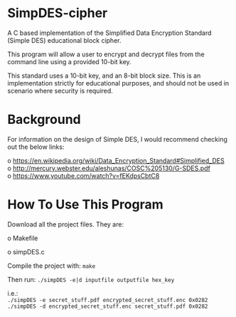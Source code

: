 # SimpDES-cipher
A C based implementation of the Simplified Data Encryption Standard (Simple DES) educational block cipher.

This program will allow a user to encrypt and decrypt files from the command line using a provided 10-bit key.

This standard uses a 10-bit key, and an 8-bit block size.  This is an implementation strictly for educational purposes, and should not be used in scenario where security is required.

# Background
For information on the design of Simple DES, I would recommend checking out the below links:

o https://en.wikipedia.org/wiki/Data_Encryption_Standard#Simplified_DES  
o http://mercury.webster.edu/aleshunas/COSC%205130/G-SDES.pdf  
o https://www.youtube.com/watch?v=fEKdpsCbtC8  

# How To Use This Program
Download all the project files.  They are:

o Makefile

o simpDES.c

Compile the project with: `make`

Then run: `./simpDES -e|d inputfile outputfile hex_key`

i.e.:  
`./simpDES -e secret_stuff.pdf encrypted_secret_stuff.enc 0x0282`  
`./simpDES -d encrypted_secret_stuff.enc secret_stuff.pdf 0x0282`  


